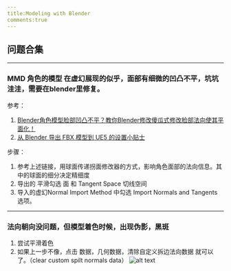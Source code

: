 ```yaml
---
title:Modeling with Blender
comments:true
---
```


## 问题合集

---

### MMD 角色的模型 在虚幻展现的似乎，面部有细微的凹凸不平，坑坑洼洼，需要在blender里修复。

参考：

1. [Blender角色模型脸部凹凸不平？教你Blender修改傻瓜式修改脸部法向使其平面化！](https://www.aplaybox.com/article/details/998609384)
1. [从 Blender 导出 FBX 模型到 UE5 的设置小贴士](https://juejin.cn/post/7150683086059995150)

步骤：

1. 参考上述链接，用球面传递拐面修改器的方式，影响角色面部的法向信息。其中的球面的细分决定精细度
1. 导出的 平滑勾选 面 和 Tangent Space 切线空间
2. 导入的虚幻Normal Import Method 中勾选 Import Normals and Tangents 选项。

---

### 法向朝向没问题，但模型着色时候，出现伪影，黑斑
1. 尝试平滑着色
2. 如果上一步不像，点击 数据，几何数据，清除自定义拆边法向数据 就可以了。（clear custom spilt normals data）
![alt text](../assets/images/blender_image.png)